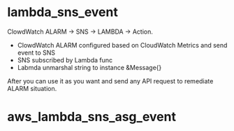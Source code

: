 # lambda_sns_event
ClowdWatch ALARM -> SNS -> LAMBDA -> Action.
- ClowdWatch ALARM configured based on CloudWatch Metrics and send event to SNS 
- SNS subscribed by Lambda func
- Labmda unmarshal string to instance &Message{}

After you can use it as you want and send any API request to remediate ALARM situation.
# aws_lambda_sns_asg_event
